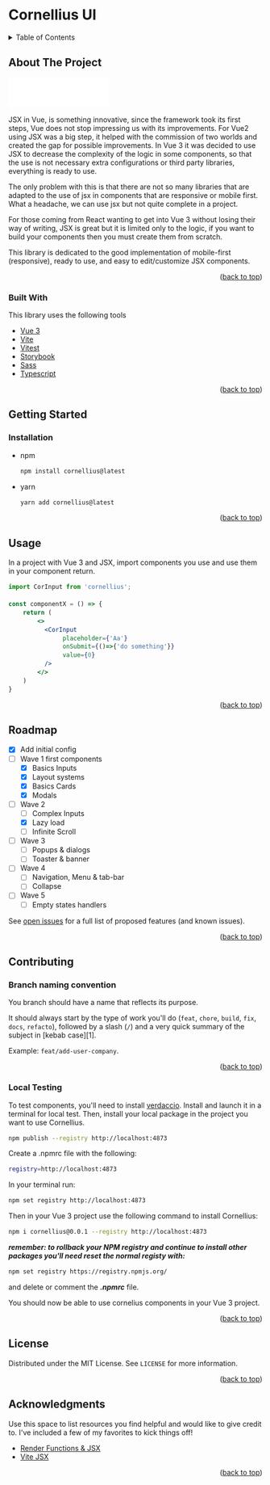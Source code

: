 # Cornellius UI

<!-- TABLE OF CONTENTS -->
<details>
  <summary>Table of Contents</summary>
  <ol>
    <li>
      <a href="#about-the-project">About The Project</a>
      <ul>
        <li><a href="#built-with">Built With</a></li>
      </ul>
    </li>
    <li>
      <a href="#getting-started">Getting Started</a>
      <ul>
        <li><a href="#prerequisites">Prerequisites</a></li>
        <li><a href="#installation">Installation</a></li>
      </ul>
    </li>
    <li><a href="#usage">Usage</a></li>
    <li><a href="#roadmap">Roadmap</a></li>
    <li>
    <a href="#contributing">Contributing</a>
    <ul>
        <li><a href="#branch-naming-convention">Branch naming convention</a></li>
        <li><a href="#local-testing">Local Testing</a></li>
      </ul>
      </li>
    <li><a href="#license">License</a></li>
    <li><a href="#contact">Contact</a></li>
    <li><a href="#acknowledgments">Acknowledgments</a></li>
  </ol>
</details>




<!-- ABOUT THE PROJECT -->
## About The Project

[![mym][mym-logo]](https://mym.fans)

JSX in Vue, is something innovative, since the framework took its first steps, Vue does not stop impressing us with its improvements. For Vue2 using JSX was a big step, it helped with the commission of two worlds and created the gap for possible improvements. In Vue 3 it was decided to use JSX to decrease the complexity of the logic in some components, so that the use is not necessary extra configurations or third party libraries, everything is ready to use. 

The only problem with this is that there are not so many libraries that are adapted to the use of jsx in components that are responsive or mobile first. What a headache, we can use jsx but not quite complete in a project.

For those coming from React wanting to get into Vue 3 without losing their way of writing, JSX is great but it is limited only to the logic, if you want to build your components then you must create them from scratch.

This library is dedicated to the good implementation of mobile-first (responsive), ready to use, and easy to edit/customize JSX components.

<p align="right">(<a href="#top">back to top</a>)</p>



### Built With

This library uses the following tools

* [Vue 3](https://vuejs.org/)
* [Vite](https://vitejs.dev/)
* [Vitest](https://vitest.dev/)
* [Storybook](https://storybook.js.org/)
* [Sass](https://sass-lang.com/)
* [Typescript](https://www.typescriptlang.org/)

<p align="right">(<a href="#top">back to top</a>)</p>



<!-- GETTING STARTED -->
## Getting Started


### Installation

* npm
  ```sh
  npm install cornellius@latest 
  ```
* yarn
  ```sh
  yarn add cornellius@latest 
  ```


<p align="right">(<a href="#top">back to top</a>)</p>



<!-- USAGE EXAMPLES -->
## Usage

In a project with Vue 3 and JSX, import components you use and use them in your component return.

   ```jsx
   import CorInput from 'cornellius';

   const componentX = () => {
       return (
           <>
             <CorInput
                  placeholder={'Aa'}
                  onSubmit={()=>{'do something'}}
                  value={0}
             />
           </>
       )
   }
   ```

<p align="right">(<a href="#top">back to top</a>)</p>



<!-- ROADMAP -->
## Roadmap

- [x] Add initial config
- [ ] Wave 1 first components
    - [x] Basics Inputs
    - [x] Layout systems
    - [x] Basics Cards
    - [x] Modals
- [ ] Wave 2 
    - [ ] Complex Inputs
    - [x] Lazy load
    - [ ] Infinite Scroll
- [ ] Wave 3
    - [ ] Popups & dialogs
    - [ ] Toaster & banner
- [ ] Wave 4
    - [ ] Navigation, Menu & tab-bar
    - [ ] Collapse
 - [ ] Wave 5
    - [ ] Empty states handlers

See [open issues](https://github.com/MYM-Tech/frontend-library/issues/) for a full list of proposed features (and known issues).

<p align="right">(<a href="#top">back to top</a>)</p>



<!-- CONTRIBUTING -->
## Contributing

### Branch naming convention

You branch should have a name that reflects its purpose.

It should always start by the type of work you'll do (`feat`, `chore`, `build`, `fix`, `docs`, `refacto`), followed by a slash (`/`) and a very quick summary of the subject in [kebab case][1].

Example: `feat/add-user-company`.

<p align="right">(<a href="#top">back to top</a>)</p>


### Local Testing

To test components, you'll need to install [verdaccio](https://verdaccio.org/fr-fr/). Install and launch it in a terminal for local test. Then, install your local package in the project you want to use Cornellius. 

```sh
npm publish --registry http://localhost:4873  
```

Create a .npmrc file with the following:

```sh
registry=http://localhost:4873
```

In your terminal run:

```sh
npm set registry http://localhost:4873
```

Then in your Vue 3 project use the following command to install Cornellius:

```sh
npm i cornellius@0.0.1 --registry http://localhost:4873 

```

***remember: to rollback your NPM registry and continue to install other packages you'll need reset the normal registy with:***

```sh
npm set registry https://registry.npmjs.org/
```
and delete or comment the ***.npmrc*** file.

You should now be able to use cornelius components in your Vue 3 project.

<p align="right">(<a href="#top">back to top</a>)</p>


<!-- LICENSE -->
## License

Distributed under the MIT License. See `LICENSE` for more information.

<p align="right">(<a href="#top">back to top</a>)</p>

<!-- ACKNOWLEDGMENTS -->
## Acknowledgments

Use this space to list resources you find helpful and would like to give credit to. I've included a few of my favorites to kick things off!

* [Render Functions & JSX](https://vuejs.org/guide/extras/render-function.html)
* [Vite JSX](https://vitejs.dev/guide/features.html#jsx)


<p align="right">(<a href="#top">back to top</a>)</p>



<!-- MARKDOWN LINKS & IMAGES -->
<!-- https://www.markdownguide.org/basic-syntax/#reference-style-links -->
[mym-logo]: public/mym.svg
